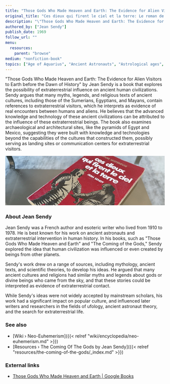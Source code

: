 ```yaml
---
title: "Those Gods Who Made Heaven and Earth: The Evidence for Alien Visitors to Earth before the Dawn of History"
original_title: "Ces dieux qui firent le ciel et la terre: Le roman de la Bible"
description: "\"Those Gods Who Made Heaven and Earth: The Evidence for Alien Visitors to Earth before the Dawn of History\" by Jean Sendy is a book that explores the possibility of extraterrestrial influence on ancient human civilizations. Sendy argues that many myths, legends, and religious texts of ancient cultures, including those of the Sumerians, Egyptians, and Mayans, contain references to extraterrestrial visitors, which he interprets as evidence of real encounters between humans and aliens. He believes that the advanced knowledge and technology of these ancient civilizations can be attributed to the influence of these extraterrestrial beings. The book also examines archaeological and architectural sites, like the pyramids of Egypt and Mexico, suggesting they were built with knowledge and technologies beyond the capabilities of the cultures that constructed them, possibly serving as landing sites or communication centers for extraterrestrial visitors."
authored_by: ["Jean Sendy"]
publish_date: 1969
follow_url: ""
menu:
  resources:
    parent: "browse"
medium: "nonfiction-book"
topics: ["Age of Aquarius", "Ancient Astronauts", "Astrological ages", "Elohim", "Neo-Euhemerism", "Precession"]
---
```


"Those Gods Who Made Heaven and Earth: The Evidence for Alien Visitors to Earth before the Dawn of History" by Jean Sendy is a book that explores the possibility of extraterrestrial influence on ancient human civilizations. Sendy argues that many myths, legends, and religious texts of ancient cultures, including those of the Sumerians, Egyptians, and Mayans, contain references to extraterrestrial visitors, which he interprets as evidence of real encounters between humans and aliens. He believes that the advanced knowledge and technology of these ancient civilizations can be attributed to the influence of these extraterrestrial beings. The book also examines archaeological and architectural sites, like the pyramids of Egypt and Mexico, suggesting they were built with knowledge and technologies beyond the capabilities of the cultures that constructed them, possibly serving as landing sites or communication centers for extraterrestrial visitors.

![Image](images/ces-dieux-qui-firent-le-ciel-et-la-terre-book.jpg "Ces Dieux qui firent le Ciel et la Terre 1969 — Jean Sendy")

### About Jean Sendy

Jean Sendy was a French author and esoteric writer who lived from 1910 to 1978. He is best known for his work on ancient astronauts and extraterrestrial intervention in human history. In his books, such as "Those Gods Who Made Heaven and Earth" and "The Coming of the Gods," Sendy explored the idea that human civilization was influenced or even created by beings from other planets.

Sendy's work drew on a range of sources, including mythology, ancient texts, and scientific theories, to develop his ideas. He argued that many ancient cultures and religions had similar myths and legends about gods or divine beings who came from the sky, and that these stories could be interpreted as evidence of extraterrestrial contact.

While Sendy's ideas were not widely accepted by mainstream scholars, his work had a significant impact on popular culture, and influenced later writers and researchers in the fields of ufology, ancient astronaut theory, and the search for extraterrestrial life.

### See also

- [Wiki › Neo-Euhemerism]({{< relref "wiki/encyclopedia/neo-euhemerism.md" >}})
- [Resources › The Coming Of The Gods by Jean Sendy]({{< relref "resources/the-coming-of-the-gods/_index.md" >}})

### External links

- [Those Gods Who Made Heaven and Earth | Google Books](https://archive.org/details/those-gods-who-made-heaven-and-earth_20220316/page/n1/mode/2up)
